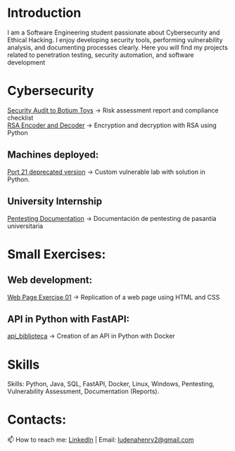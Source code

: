 # Introduction
I am a Software Engineering student passionate about Cybersecurity and Ethical Hacking. I enjoy developing security tools, performing vulnerability analysis, and documenting processes clearly. Here you will find my projects related to penetration testing, security automation, and software development

# Cybersecurity
[Security Audit to Botium Toys](https://github.com/HenryLudenaPyX/Botium-Toys-Security-Audit.git) → Risk assessment report and compliance checklist  
[RSA Encoder and Decoder](https://github.com/HenryLudenaPyX/RSA_Decoder.git) → Encryption and decryption with RSA using Python

## Machines deployed:
[Port 21 deprecated version](https://github.com/HenryLudenaPyX/MaquinasPracticas/blob/main/DockerLabs/firstHacking/Solucion1%20-%20Python.md) → Custom vulnerable lab with solution in Python.
## University Internship
[Pentesting Documentation](https://github.com/HenryLudenaPyX/PracticasUniversidad) → Documentación de pentesting de pasantía universitaria

# Small Exercises:
## Web development:
[Web Page Exercise 01](https://github.com/HenryLudenaPyX/WebExercise01.git) → Replication of a web page using HTML and CSS

## API in Python with FastAPI:
[api_biblioteca](https://github.com/HenryLudena/api_bilioteca) → Creation of an API in Python with Docker

# Skills
Skills: Python, Java, SQL, FastAPI, Docker, Linux, Windows, Pentesting, Vulnerability Assessment, Documentation (Reports).

# Contacts:
📫 How to reach me: [LinkedIn](www.linkedin.com/in/henry-ludeña-002426276) | Email: ludenahenry2@gmail.com

<!--
**HenryLudenaPyX/HenryLudenaPyX** is a ✨ _special_ ✨ repository because its `README.md` (this file) appears on your GitHub profile.

Here are some ideas to get you started:

- 🔭 I’m currently working on ...
- 🌱 I’m currently learning ...
- 👯 I’m looking to collaborate on ...
- 🤔 I’m looking for help with ...
- 💬 Ask me about ...
- 📫 How to reach me: ...
- 😄 Pronouns: ...
- ⚡ Fun fact: ...
-->
